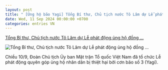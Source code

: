 ```yaml
---
layout: post
title: " [Ủng hộ bão Yagi] Tổng Bí thư, Chủ tịch nước Tô Lâm dự Lễ phát động ủng hộ đồng ..."
date: Wed, 11 Sep 2024 00:00:00 +0700
categories: entries VN
---
```

[Tổng Bí thư, Chủ tịch nước Tô Lâm dự Lễ phát động ủng hộ đồng ...](https://quochoi.vn/tintuc/Pages/su-kien-noi-bat.aspx?ItemID=89080)

![Tổng Bí thư, Chủ tịch nước Tô Lâm dự Lễ phát động ủng hộ đồng ...](https://quochoi.vn/content/tintuc/New2024/duchn/100920240913-0910tbt-(3).jpg)

Chiều 10/9, Đoàn Chủ tịch Ủy ban Mặt trận Tổ quốc Việt Nam đã tổ chức Lễ phát động quyên góp ủng hộ nhân dân bị thiệt hại bởi cơn bão số 3 (Yagi).

